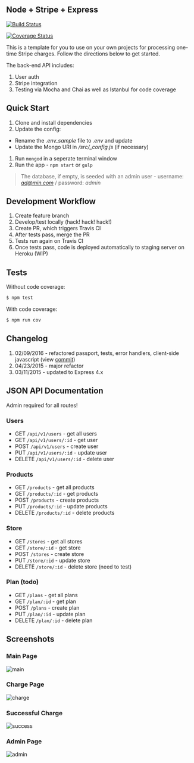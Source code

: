 ## Node + Stripe + Express

[![Build Status](https://travis-ci.org/mjhea0/node-stripe-charge.svg?branch=master)](https://travis-ci.org/mjhea0/node-stripe-charge)

[![Coverage Status](https://coveralls.io/repos/github/mjhea0/node-stripe-charge/badge.svg?branch=master)](https://coveralls.io/github/mjhea0/node-stripe-charge?branch=master)

This is a template for you to use on your own projects for processing one-time Stripe charges. Follow the directions below to get started.

The back-end API includes:

1. User auth
1. Stripe integration
1. Testing via Mocha and Chai as well as Istanbul for code coverage

## Quick Start

1. Clone and install dependencies
1. Update the config:
  - Rename the *.env_sample* file to *.env* and update
  - Update the Mongo URI in */src/_config.js* (if necessary)
1. Run `mongod` in a seperate terminal window
1. Run the app - `npm start` or `gulp`

> The database, if empty, is seeded with an admin user - username: *ad@min.com* / password: *admin*

## Development Workflow

1. Create feature branch
1. Develop/test locally (hack! hack! hack!)
1. Create PR, which triggers Travis CI
1. After tests pass, merge the PR
1. Tests run again on Travis CI
1. Once tests pass, code is deployed automatically to staging server on Heroku (WIP)

## Tests

Without code coverage:

```sh
$ npm test
```

With code coverage:

```sh
$ npm run cov
```

## Changelog

1. 02/09/2016 - refactored passport, tests, error handlers, client-side javascript (view [commit](https://github.com/mjhea0/node-stripe-charge/commit/f32c6eb731dbf14b194ac07795671931100139b4))
1. 04/23/2015 - major refactor
1. 03/11/2015 - updated to Express 4.x

## JSON API Documentation

Admin required for all routes!

### Users

- GET `/api/v1/users` - get all users
- GET `/api/v1/users/:id` - get user
- POST `/api/v1/users` - create user
- PUT `/api/v1/users/:id` - update user
- DELETE `/api/v1/users/:id` - delete user

### Products

- GET `/products` - get all products
- GET `/products/:id` - get products
- POST `/products` - create products
- PUT `/products/:id` - update products
- DELETE `/products/:id` - delete products

### Store

- GET `/stores` - get all stores
- GET `/store/:id` - get store
- POST `/stores` - create store
- PUT `/store/:id` - update store
- DELETE `/store/:id` - delete store (need to test)

### Plan (todo)

- GET `/plans` - get all plans
- GET `/plan/:id` - get plan
- POST `/plans` - create plan
- PUT `/plan/:id` - update plan
- DELETE `/plan/:id` - delete plan

## Screenshots

### Main Page

![main](https://raw.github.com/mjhea0/node-stripe-charge/master/images/main.png)

### Charge Page

![charge](https://raw.github.com/mjhea0/node-stripe-charge/master/images/charge.png)

### Successful Charge

![success](https://raw.github.com/mjhea0/node-stripe-charge/master/images/success.png)

### Admin Page

![admin](https://raw.github.com/mjhea0/node-stripe-charge/master/images/admin.png)
